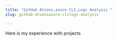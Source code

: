 ```yaml
---
title: "GitHub Ations,azure CLI,Logs Analysis "
slug: github-ationsazure-clilogs-analysis

---
```


Here is my experience with projects